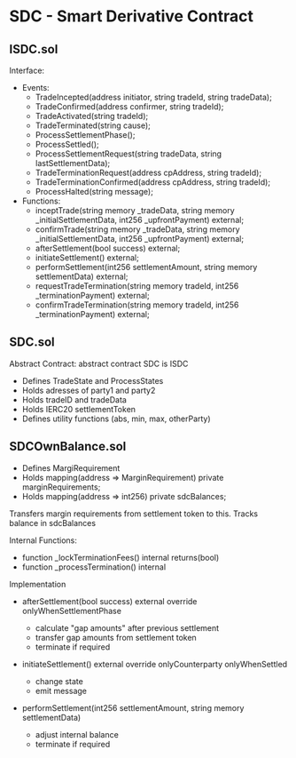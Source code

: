 # SDC - Smart Derivative Contract

## ISDC.sol

Interface:

- Events:
  - TradeIncepted(address initiator, string tradeId, string tradeData);
  - TradeConfirmed(address confirmer, string tradeId);
  - TradeActivated(string tradeId);
  - TradeTerminated(string cause);
  - ProcessSettlementPhase();
  - ProcessSettled();
  - ProcessSettlementRequest(string tradeData, string lastSettlementData);
  - TradeTerminationRequest(address cpAddress, string tradeId);
  - TradeTerminationConfirmed(address cpAddress, string tradeId);
  - ProcessHalted(string message);
- Functions:
  - inceptTrade(string memory _tradeData, string memory _initialSettlementData, int256 _upfrontPayment) external;
  - confirmTrade(string memory _tradeData, string memory _initialSettlementData, int256 _upfrontPayment) external;
  - afterSettlement(bool success) external;
  - initiateSettlement() external;
  - performSettlement(int256 settlementAmount, string memory settlementData) external;
  - requestTradeTermination(string memory tradeId, int256 _terminationPayment) external;
  - confirmTradeTermination(string memory tradeId, int256 _terminationPayment) external;

## SDC.sol

Abstract Contract: abstract contract SDC is ISDC

- Defines TradeState and ProcessStates
- Holds adresses of party1 and party2
- Holds tradeID and tradeData
- Holds IERC20 settlementToken
- Defines utility functions (abs, min, max, otherParty)

## SDCOwnBalance.sol

- Defines MargiRequirement
- Holds mapping(address => MarginRequirement) private marginRequirements;
- Holds mapping(address => int256) private sdcBalances;

Transfers margin requirements from settlement token to this.
Tracks balance in sdcBalances

Internal Functions:

- function _lockTerminationFees() internal returns(bool)
- function _processTermination() internal

Implementation

- afterSettlement(bool success) external override onlyWhenSettlementPhase
  - calculate "gap amounts" after previous settlement
  - transfer gap amounts from settlement token
  - terminate if required

- initiateSettlement() external override onlyCounterparty onlyWhenSettled
  - change state
  - emit message

- performSettlement(int256 settlementAmount, string memory settlementData)
  - adjust internal balance
  - terminate if required


